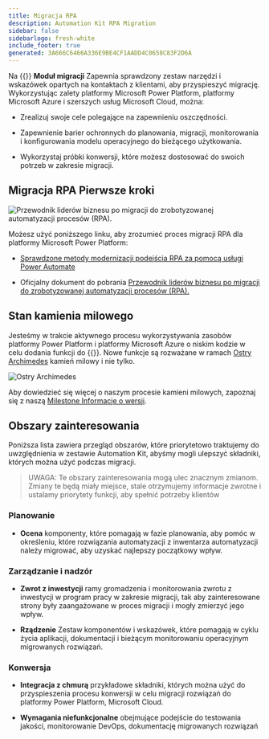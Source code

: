 ```yaml
---
title: Migracja RPA
description: Automation Kit RPA Migration
sidebar: false
sidebarlogo: fresh-white
include_footer: true
generated: 3A666C6466A336E9BE4CF1AADD4C0658C83F2D6A
---
```


Na {{<product-name>}} **Moduł migracji** Zapewnia sprawdzony zestaw narzędzi i wskazówek opartych na kontaktach z klientami, aby przyspieszyć migrację. Wykorzystując zalety platformy Microsoft Power Platform, platformy Microsoft Azure i szerszych usług Microsoft Cloud, można:

- Zrealizuj swoje cele polegające na zapewnieniu oszczędności.

- Zapewnienie barier ochronnych do planowania, migracji, monitorowania i konfigurowania modelu operacyjnego do bieżącego użytkowania.

- Wykorzystaj próbki konwersji, które możesz dostosować do swoich potrzeb w zakresie migracji.

## Migracja RPA Pierwsze kroki

![Przewodnik liderów biznesu po migracji do zrobotyzowanej automatyzacji procesów (RPA).](https://msflowblogscdn.azureedge.net/wp-content/uploads/2022/01/RPAWhitepaper_Img-241x300.png)

Możesz użyć poniższego linku, aby zrozumieć proces migracji RPA dla platformy Microsoft Power Platform:

- [Sprawdzone metody modernizacji podejścia RPA za pomocą usługi Power Automate](https://powerautomate.microsoft.com/blog/proven-methods-to-modernize-your-rpa-approach-with-power-automate/)

- Oficjalny dokument do pobrania [Przewodnik liderów biznesu po migracji do zrobotyzowanej automatyzacji procesów (RPA).](https://aka.ms/PAD/RPAMigrationWhitepaper)

## Stan kamienia milowego

Jesteśmy w trakcie aktywnego procesu wykorzystywania zasobów platformy Power Platform i platformy Microsoft Azure o niskim kodzie w celu dodania funkcji do {{<product-name>}}. Nowe funkcje są rozważane w ramach [Ostry Archimedes](/pl/releases/november-2022) kamień milowy i nie tylko.

![Ostry Archimedes](/images/sharp-archimedes.png)

Aby dowiedzieć się więcej o naszym procesie kamieni milowych, zapoznaj się z naszą [Milestone Informacje o wersji](/pl/releases/milestones).

## Obszary zainteresowania

Poniższa lista zawiera przegląd obszarów, które priorytetowo traktujemy do uwzględnienia w zestawie Automation Kit, abyśmy mogli ulepszyć składniki, których można użyć podczas migracji.

> UWAGA: Te obszary zainteresowania mogą ulec znacznym zmianom. Zmiany te będą miały miejsce, stale otrzymujemy informacje zwrotne i ustalamy priorytety funkcji, aby spełnić potrzeby klientów

### Planowanie

- **Ocena** komponenty, które pomagają w fazie planowania, aby pomóc w określeniu, które rozwiązania automatyzacji z inwentarza automatyzacji należy migrować, aby uzyskać najlepszy początkowy wpływ.

### Zarządzanie i nadzór

- **Zwrot z inwestycji** ramy gromadzenia i monitorowania zwrotu z inwestycji w program pracy w zakresie migracji, tak aby zainteresowane strony były zaangażowane w proces migracji i mogły zmierzyć jego wpływ.

- **Rządzenie** Zestaw komponentów i wskazówek, które pomagają w cyklu życia aplikacji, dokumentacji i bieżącym monitorowaniu operacyjnym migrowanych rozwiązań.

### Konwersja

- **Integracja z chmurą** przykładowe składniki, których można użyć do przyspieszenia procesu konwersji w celu migracji rozwiązań do platformy Power Platform, Microsoft Cloud.

- **Wymagania niefunkcjonalne** obejmujące podejście do testowania jakości, monitorowanie DevOps, dokumentację migrowanych rozwiązań
